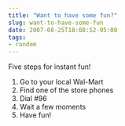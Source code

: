 ```yaml
---
title: "Want to have some fun?"
slug: want-to-have-some-fun
date: 2007-08-25T18:08:52-05:00
tags:
- random
---
```

Five steps for instant fun!
1. Go to your local Wal-Mart
2. Find one of the store phones
3. Dial #96
4. Wait a few moments
5. Have fun!
